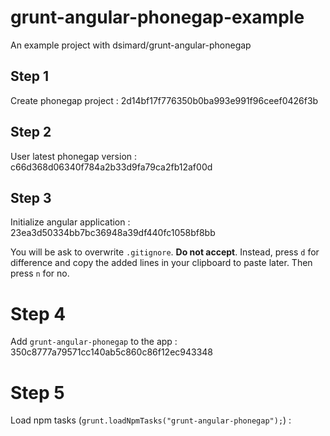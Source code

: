 grunt-angular-phonegap-example
==============================

An example project with dsimard/grunt-angular-phonegap

## Step 1

Create phonegap project : 2d14bf17f776350b0ba993e991f96ceef0426f3b


## Step 2

User latest phonegap version : c66d368d06340f784a2b33d9fa79ca2fb12af00d


## Step 3

Initialize angular application : 23ea3d50334bb7bc36948a39df440fc1058bf8bb

You will be ask to overwrite `.gitignore`. **Do not accept**. Instead, press `d` for difference
and copy the added lines in your clipboard to paste later. Then press `n` for no.

# Step 4

Add `grunt-angular-phonegap` to the app : 350c8777a79571cc140ab5c860c86f12ec943348

# Step 5

Load npm tasks (`grunt.loadNpmTasks("grunt-angular-phonegap");`) :